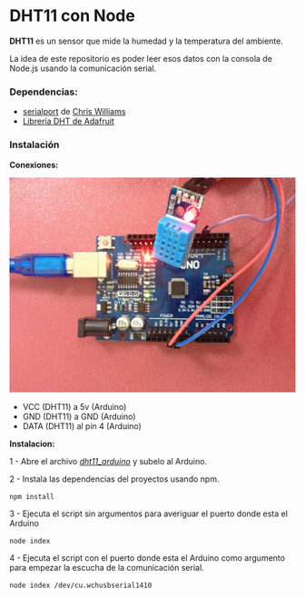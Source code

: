 # DHT11 con Node

**DHT11** es un sensor que mide la humedad y la temperatura del ambiente.

La idea de este repositorio es poder leer esos datos con la consola de Node.js usando la comunicación serial.

### Dependencias:
- [serialport](https://github.com/voodootikigod/node-serialport) de [Chris Williams](https://github.com/voodootikigod)
- [Librería DHT de Adafruit](https://learn.adafruit.com/dht/overview)

### Instalación

**Conexiones:**

![hardware_img](https://raw.githubusercontent.com/UlisesGascon/DHT11-con-Node/master/IMG/hardware.jpg)

- VCC (DHT11) a 5v (Arduino)
- GND (DHT11) a GND (Arduino)
- DATA (DHT11) al pin 4 (Arduino)

**Instalacion:**

1 - Abre el archivo *[dht11_arduino](https://github.com/UlisesGascon/DHT11-con-Node/blob/master/Arduino/dht11_arduino.ino)* y subelo al Arduino.

2 - Instala las dependencias del proyectos usando npm.
```
npm install
```

3 - Ejecuta el script sin argumentos para averiguar el puerto donde esta el Arduino
```
node index
```

4 - Ejecuta el script con el puerto donde esta el Arduino como argumento para empezar la escucha de la comunicación serial.
```
node index /dev/cu.wchusbserial1410
```
